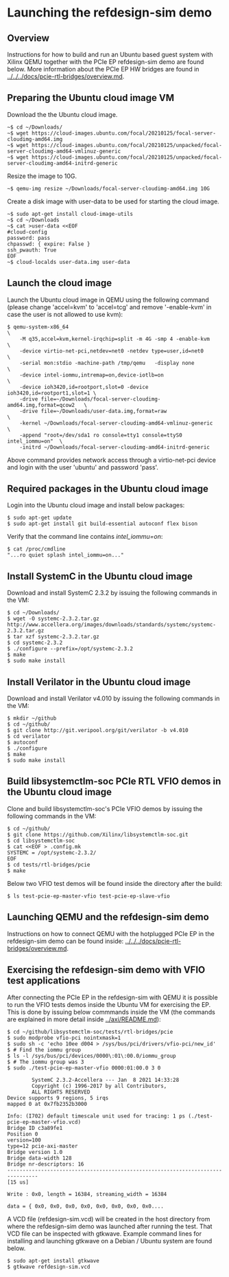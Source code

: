 # Launching the refdesign-sim demo

## Overview 

Instructions for how to build and run an Ubuntu based guest system with Xilinx
QEMU together with the PCIe EP refdesign-sim demo are found below. More
information about the PCIe EP HW bridges are found in
[../../../docs/pcie-rtl-bridges/overview.md](../../../docs/pcie-rtl-bridges/overview.md).

## Preparing the Ubuntu cloud image VM 

Download the the Ubuntu cloud image.

```
~$ cd ~/Downloads/
~$ wget https://cloud-images.ubuntu.com/focal/20210125/focal-server-cloudimg-amd64.img
~$ wget https://cloud-images.ubuntu.com/focal/20210125/unpacked/focal-server-cloudimg-amd64-vmlinuz-generic
~$ wget https://cloud-images.ubuntu.com/focal/20210125/unpacked/focal-server-cloudimg-amd64-initrd-generic
```

Resize the image to 10G.

```
~$ qemu-img resize ~/Downloads/focal-server-cloudimg-amd64.img 10G
```

Create a disk image with user-data to be used for starting the cloud
image.

```
~$ sudo apt-get install cloud-image-utils
~$ cd ~/Downloads
~$ cat >user-data <<EOF
#cloud-config
password: pass 
chpasswd: { expire: False }
ssh_pwauth: True
EOF
~$ cloud-localds user-data.img user-data
```


## Launch the cloud image

Launch the Ubuntu cloud image in QEMU using the following command (please
change 'accel=kvm' to 'accel=tcg' and remove '-enable-kvm' in case the user is
not allowed to use kvm):

```
$ qemu-system-x86_64                                                       \
    -M q35,accel=kvm,kernel-irqchip=split -m 4G -smp 4 -enable-kvm         \
    -device virtio-net-pci,netdev=net0 -netdev type=user,id=net0           \
    -serial mon:stdio -machine-path /tmp/qemu   -display none              \
    -device intel-iommu,intremap=on,device-iotlb=on                        \
    -device ioh3420,id=rootport,slot=0 -device ioh3420,id=rootport1,slot=1 \
    -drive file=~/Downloads/focal-server-cloudimg-amd64.img,format=qcow2   \
    -drive file=~/Downloads/user-data.img,format=raw                       \
    -kernel ~/Downloads/focal-server-cloudimg-amd64-vmlinuz-generic        \
    -append "root=/dev/sda1 ro console=tty1 console=ttyS0 intel_iommu=on"  \
    -initrd ~/Downloads/focal-server-cloudimg-amd64-initrd-generic
```

Above command provides network access through a virtio-net-pci device and login
with the user 'ubuntu' and password 'pass'.

## Required packages in the Ubuntu cloud image 

Login into the Ubuntu cloud image and install below packages:
```
$ sudo apt-get update 
$ sudo apt-get install git build-essential autoconf flex bison
```

Verify that the command line contains *intel_iommu=on*:
```
$ cat /proc/cmdline
"...ro quiet splash intel_iommu=on..."
```


## Install SystemC in the Ubuntu cloud image

Download and install SystemC 2.3.2 by issuing the following commands in
the VM:

```
$ cd ~/Downloads/
$ wget -O systemc-2.3.2.tar.gz http://www.accellera.org/images/downloads/standards/systemc/systemc-2.3.2.tar.gz
$ tar xzf systemc-2.3.2.tar.gz
$ cd systemc-2.3.2
$ ./configure --prefix=/opt/systemc-2.3.2
$ make
$ sudo make install
```

## Install Verilator in the Ubuntu cloud image

Download and install Verilator v4.010 by issuing the following commands in
the VM:

```
$ mkdir ~/github
$ cd ~/github/
$ git clone http://git.veripool.org/git/verilator -b v4.010
$ cd verilator
$ autoconf
$ ./configure
$ make
$ sudo make install
```

## Build libsystemctlm-soc PCIe RTL VFIO demos in the Ubuntu cloud image

Clone and build libsystemctlm-soc's PCIe VFIO demos by issuing the
following commands in the VM:

```
$ cd ~/github/
$ git clone https://github.com/Xilinx/libsystemctlm-soc.git
$ cd libsystemctlm-soc
$ cat <<EOF > .config.mk
SYSTEMC = /opt/systemc-2.3.2/
EOF
$ cd tests/rtl-bridges/pcie
$ make
```

Below two VFIO test demos will be found inside the directory after the
build:

```
$ ls test-pcie-ep-master-vfio test-pcie-ep-slave-vfio 
```

## Launching QEMU and the refdesign-sim demo 

Instructions on how to connect QEMU with the hotplugged PCIe EP in the
refdesign-sim demo can be found inside:
[../../../docs/pcie-rtl-bridges/overview.md](../../../docs/pcie-rtl-bridges/overview.md).

## Exercising the refdesign-sim demo with VFIO test applications

After connecting the PCIe EP in the refdesign-sim with QEMU it is possible to
run the VFIO tests demos inside the Ubuntu VM for exercising the EP. This is
done by issuing below commmands inside the VM (the commands are explained in
more detail inside [../axi/README.md](../axi/README.md)):

```
$ cd ~/github/libsystemctlm-soc/tests/rtl-bridges/pcie
$ sudo modprobe vfio-pci nointxmask=1
$ sudo sh -c 'echo 10ee d004 > /sys/bus/pci/drivers/vfio-pci/new_id'
$ # Find the iommu group
$ ls -l /sys/bus/pci/devices/0000\:01\:00.0/iommu_group
$ # The iommu group was 3
$ sudo ./test-pcie-ep-master-vfio 0000:01:00.0 3 0

        SystemC 2.3.2-Accellera --- Jan  8 2021 14:33:28
        Copyright (c) 1996-2017 by all Contributors,
        ALL RIGHTS RESERVED
Device supports 9 regions, 5 irqs
mapped 0 at 0x7fb2352b3000

Info: (I702) default timescale unit used for tracing: 1 ps (./test-pcie-ep-master-vfio.vcd)
Bridge ID c3a89fe1
Position 0
version=100
type=12 pcie-axi-master
Bridge version 1.0
Bridge data-width 128
Bridge nr-descriptors: 16
--------------------------------------------------------------------------------
[15 us]

Write : 0x0, length = 16384, streaming_width = 16384

data = { 0x0, 0x0, 0x0, 0x0, 0x0, 0x0, 0x0, 0x0....
```

A VCD file (refdesign-sim.vcd) will be created in the host directory from where
the refdesign-sim demo was launched after running the test. That VCD file can
be inspected with gtkwave. Example command lines for installing and launching
gtkwave on a Debian / Ubuntu system are found below. 

```
$ sudo apt-get install gtkwave
$ gtkwave refdesign-sim.vcd
```
